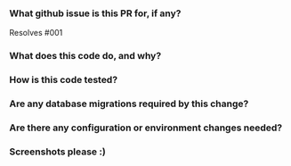 ### What github issue is this PR for, if any?
Resolves #001

### What does this code do, and why?


### How is this code tested?


### Are any database migrations required by this change?


### Are there any configuration or environment changes needed?


### Screenshots please :)
